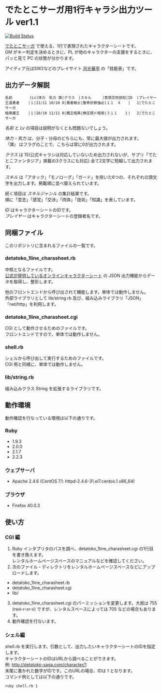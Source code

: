 # でたとこサーガ用1行キャラシ出力ツール ver1.1

[![Build Status](https://travis-ci.org/koi-chan/detatoko-1line-charasheet.svg?branch=master)](https://travis-ci.org/koi-chan/detatoko-1line-charasheet)

[でたとこサーガ](http://detatoko-saga.com/) で使える、1行で表現されたキャラクターシートです。  
GM がキー判定を決めるときに、PL が他のキャラクターの支援をするときに、パッと見て PC の状態が分かります。

アイディア元はSW2などのプレイサイト [月光華亭](http://geekou.net/) の「技能表」です。

## 出力データ解説

```
名前        |Lv|体力　気力 旗|クラス　|スキル　　　|意感交肉技知|ID  |プレイヤー
王道勇者    |１|11/11 10/10 0|勇者戦士|聖希折鉄強必|１１　４　　|   1|でたとこサーガ
暗黒魔王    |１|10/10 11/11 0|魔王暗黒|無圧極ド暗愉|３１１　　１|   2|でたとこサーガ
```

_名前_ と _Lv_ の項目は説明がなくとも問題ないでしょう。

_体力・気力_ は、分子・分母のどちらにも、常に最大値が出力されます。  
_「旗」_ はフラグのことで、こちらは常に0が出力されます。

_クラス_ は 15(公式キャラシは対応していないため出力されないが、サプリ「でたとこファンタジア」掲載の3クラスにも対応) 全て2文字に短縮して出力されます。

_スキル_ は「アタック」「モノローグ」「ガード」を除いた6つの、それぞれの頭文字を出力します。掲載順に並べ替えられています。

続く項目は _スキルジャンル_ の集計結果です。  
順に「意志」「感覚」「交渉」「肉体」「技術」「知識」を表しています。

_ID_ はキャラクターシートのIDです。  
_プレイヤー_ はキャラクターシートの登録者名です。


## 同梱ファイル

このリポジトリに含まれるファイルの一覧です。

### detatoko_1line_charasheet.rb

中核となるファイルです。  
[公式が提供しているオンラインキャラクターシート](http://detatoko-saga.com/character/) の JSON 出力機能からデータを取得し、整形します。

他のフロントエンドから呼び出されて機能します。単体では動作しません。  
外部ライブラリとして lib/string.rb 及び、組み込みライブラリ「JSON」「net/http」を利用します。

### detatoko_1line_charasheet.cgi

CGI として動作させるためのファイルです。  
フロントエンドですので、単体では動作しません。

### shell.rb

シェルから呼び出して実行するためのファイルです。  
CGI 用と同様に、単体では動作しません。 

### lib/string.rb

組み込みクラス String を拡張するライブラリです。


## 動作環境

動作確認を行なっている環境は以下の通りです。

### Ruby

* 1.9.3
* 2.0.0
* 2.1.7
* 2.2.3

### ウェブサーバ

* Apache 2.4.6 (CentOS 7.1: httpd-2.4.6-31.el7.centos.1.x86_64)

### ブラウザ

* Firefox 40.0.3


## 使い方

### CGI 編

1. Ruby インタプリタのパスを調べ、detatoko_1line_charasheet.cgi の1行目を書き換えます。  
レンタルホームページスペースのマニュアルなどを確認してください。
2. 次のファイル・ディレクトリをレンタルホームページスペースなどにアップロードします。  
  * detatoko_1line_charasheet.rb
  * detatoko_1line_charasheet.cgi
  * lib/
3. detatoko_1line_charasheet.cgi のパーミッションを変更します。大抵は 755 (rwx-r-xr-x) ですが、レンタルスペースによっては 705 などの場合もあります。
4. 動作確認を行ないます。

### シェル編

shell.rb を実行します。引数として、出力したいキャラクターシートのIDを指定します。  
キャラクターシートのIDはURLから調べることができます。  
例: http://detatoko-saga.com/character/1  
末尾に書かれた数字がIDです。このURLの場合、IDは 1 となります。  
コマンド例としては以下の通りです。

```
ruby shell.rb 1
```
